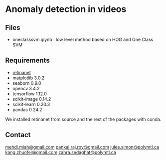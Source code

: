 # Anomaly detection in videos

## Files
- oneclasssvm.ipynb : low level method based on HOG and One Class SVM

## Requirements
- [retinanet](https://github.com/fizyr/keras-retinanet)
- matplotlib 3.0.2
- seaborn 0.9.0
- opencv 3.4.2
- tensorflow 1.12.0
- scikit-image 0.14.2
- scikit-learn 0.20.3
- pandas 0.24.2

We installed retinanet from source and the rest of the packages with conda.

## Contact
mehdi.miah@gmail.com 
pankaj.raj.roy@gmail.com
jules.simon@polymtl.ca
kang.zhuofei@gmail.com
zahra.sedaghat@polymtl.ca

